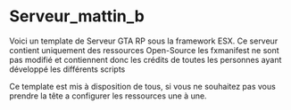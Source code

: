 # Serveur_mattin_b

Voici un template de Serveur GTA RP sous la framework ESX. Ce serveur contient uniquement des ressources Open-Source les fxmanifest ne sont pas modifié et contiennent donc les crédits de toutes les personnes ayant développé les différents scripts

Ce template est mis à disposition de tous, si vous ne souhaitez pas vous prendre la tête a configurer les ressources une à une.
